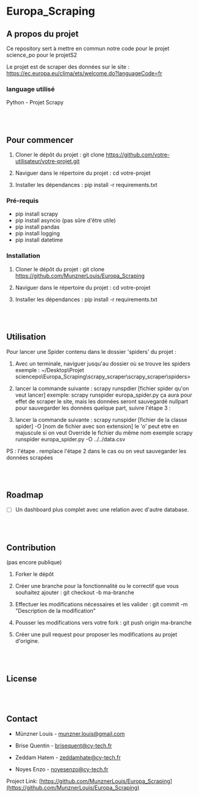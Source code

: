 # Europa_Scraping


## A propos du projet

Ce repository sert à mettre en commun notre code pour le projet science_po pour le projetS2

Le projet est de scraper des données sur le site : https://ec.europa.eu/clima/ets/welcome.do?languageCode=fr


### language utilisé

Python - Projet Scrapy


<br><br>
<!-- GETTING STARTED -->
## Pour commencer

1. Cloner le dépôt du projet : git clone https://github.com/votre-utilisateur/votre-projet.git

2. Naviguer dans le répertoire du projet : cd votre-projet

3. Installer les dépendances : pip install -r requirements.txt


### Pré-requis

- pip install scrapy 
- pip install asyncio (pas sûre d'être utile)
- pip install pandas
- pip install logging
- pip install datetime

### Installation

1. Cloner le dépôt du projet : git clone https://github.com/MunznerLouis/Europa_Scraping

2. Naviguer dans le répertoire du projet : cd votre-projet

3. Installer les dépendances : pip install -r requirements.txt


<br><br>
<!-- USAGE EXAMPLES -->
## Utilisation

Pour lancer une Spider contenu dans le dossier 'spiders' du projet : 

1. Avec un terminale, naviguer jusqu'au dossier où se trouve les spiders
exemple :  ~/Desktop\Projet sciencepo\Europa_Scraping\scrapy_scraper\scrapy_scraper\spiders>

2. lancer la commande suivante : 
scrapy runspdier [fichier spider qu'on veut lancer] exemple:
scrapy runspider europa_spider.py
ça aura pour effet de scraper le site, mais les données seront sauvegardé nullpart
pour sauvegarder les données quelque part, suivre l'étape 3 : 

3. lancer la commande suivante : 
scrapy runspider [fichier de la classe spider] -O [nom de fichier avec son extension]
le 'o' peut etre en majuscule si on veut Override le fichier du même nom 
exemple
scrapy runspider europa_spider.py -O ../../data.csv

PS : l'étape . remplace l'étape 2 dans le cas ou on veut sauvegarder les données scrapées



<br><br>
<!-- ROADMAP -->
## Roadmap

- [ ] Un dashboard plus complet avec une relation avec d'autre database.



<br><br>
<!-- CONTRIBUTING -->
## Contribution
(pas encore publique)

1. Forker le dépôt

2. Créer une branche pour la fonctionnalité ou le correctif que vous souhaitez ajouter : git checkout -b ma-branche
 
3. Effectuer les modifications nécessaires et les valider : git commit -m "Description de la modification"

4. Pousser les modifications vers votre fork : git push origin ma-branche

5. Créer une pull request pour proposer les modifications au projet d'origine.



<br><br>
<!-- LICENSE -->
## License



<br><br>
<!-- CONTACT -->
## Contact

- Münzner Louis - munzner.louis@gmail.com 

- Brise Quentin - brisequent@cy-tech.fr 

- Zeddam Hatem - zeddamhate@cy-tech.fr  

- Noyes Enzo - noyesenzo@cy-tech.fr  

Project Link: [https://github.com/MunznerLouis/Europa_Scraping](https://github.com/MunznerLouis/Europa_Scraping)


